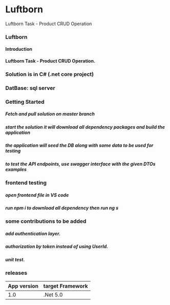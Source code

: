 # Luftborn
Luftborn Task - Product CRUD Operation
### Luftborn
#### Introduction
#### Luftborn Task - Product CRUD Operation.

### Solution is in C# (.net core project)
### DatBase: sql server

### Getting Started
##### Fetch and pull solution on master branch
##### start the solution it will download all dependency packages and build the application
##### the application will seed the DB along with some data to be used for testing
##### to test the API endpoints, use swagger interface with the given DTOs examples


### frontend testing
##### open frontend file in VS code
##### run npm i to download all dependency then run ng s

### some contributions to be added
##### add authentication layer.
##### authorization by token instead of using UserId.
##### unit test.

### releases
App version | target Framework
--- |--- 
1.0 | .Net 5.0
